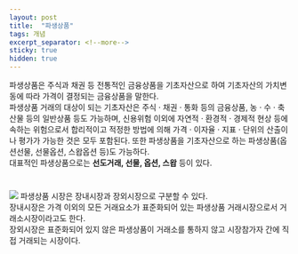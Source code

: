 ```yaml
---
layout: post
title:  "파생상품"
tags: 개념
excerpt_separator: <!--more-->
sticky: true
hidden: true
---
```


<p>
  파생상품은 주식과 채권 등 전통적인 금융상품을 기초자산으로 하여 기초자산의 가치변동에 따라 가격이 결정되는 금융상품을 말한다.<br>
  파생상품 거래의 대상이 되는 기초자산은 주식 · 채권 · 통화 등의 금융상품, 농 · 수 · 축산물 등의 일반상품 등도 가능하며, 신용위험 이외에 자연적 · 환경적 · 경제적 현상 등에 속하는 위험으로서 합리적이고 적정한 방법에 의해 가격 · 이자율 · 지표 · 단위의 산출이나 평가가 가능한 것은 모두 포함된다. 또한 파생상품을 기초자산으로 하는 파생상품(옵션선물, 선물옵션, 스왑옵션 등)도 가능하다.<br>
  대표적인 파생상품으로는 <strong>선도거래, 선물, 옵션, 스왑</strong> 등이 있다.<br>
</p>
<p style="margin-top:40px;">
  <img src="https://user-images.githubusercontent.com/79431837/144624313-1c827af8-ff27-4453-ae2c-23a0d1d85c70.jpg">
  파생상품 시장은 장내시장과 장외시장으로 구분할 수 있다.<br>
  장내시장은 가격 이외의 모든 거래요소가 표준화되어 있는 파생상품 거래시장으로서 거래소시장이라고도 한다.<br> 
  장외시장은 표준화되어 있지 않은 파생상품이 거래소를 통하지 않고 시장참가자 간에 직접 거래되는 시장이다.
</p>
